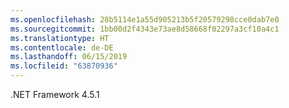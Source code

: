 ```yaml
---
ms.openlocfilehash: 28b5114e1a55d905213b5f20579298cce0dab7e0
ms.sourcegitcommit: 1bb00d2f4343e73ae8d58668f02297a3cf10a4c1
ms.translationtype: HT
ms.contentlocale: de-DE
ms.lasthandoff: 06/15/2019
ms.locfileid: "63870936"
---
```

.NET Framework 4.5.1